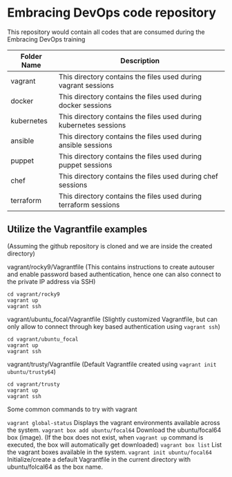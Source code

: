 # Embracing DevOps code repository
This repository would contain all codes that are consumed during the Embracing DevOps training

| Folder Name | Description                                                    |
| ------------------------- | ------------------------------------------------ |
| vagrant     | This directory contains the files used during vagrant sessions |
| docker      | This directory contains the files used during docker sessions |
| kubernetes  | This directory contains the files used during kubernetes sessions |
| ansible     | This directory contains the files used during ansible sessions |
| puppet      | This directory contains the files used during puppet sessions |
| chef        | This directory contains the files used during chef sessions |
| terraform   | This directory contains the files used during terraform sessions |

## Utilize the Vagrantfile examples
(Assuming the github repository is cloned and we are inside the created directory)

vagrant/rocky9/Vagrantfile (This contains instructions to create autouser and enable password based authentication, hence one can also connect to the private IP address via SSH)

```
cd vagrant/rocky9
vagrant up
vagrant ssh
```

vagrant/ubuntu_focal/Vagrantfile (Slightly customized Vagrantfile, but can only allow to connect through key based authentication using ```vagrant ssh```)
```
cd vagrant/ubuntu_focal
vagrant up
vagrant ssh
```

vagrant/trusty/Vagrantfile (Default Vagrantfile created using ```vagrant init ubuntu/trusty64```)
```
cd vagrant/trusty
vagrant up
vagrant ssh
```

Some common commands to try with vagrant

```vagrant global-status``` Displays the vagrant environments available across the system.
```vagrant box add ubuntu/focal64``` Download the ubuntu/focal64 box (image). (If the box does not exist, when ```vagrant up``` command is executed, the box will automatically get downloaded)
```vagrant box list``` List the vagrant boxes available in the system.
```vagrant init ubuntu/focal64``` Initialize/create a default Vagrantfile in the current directory with ubuntu/folcal64 as the box name.

